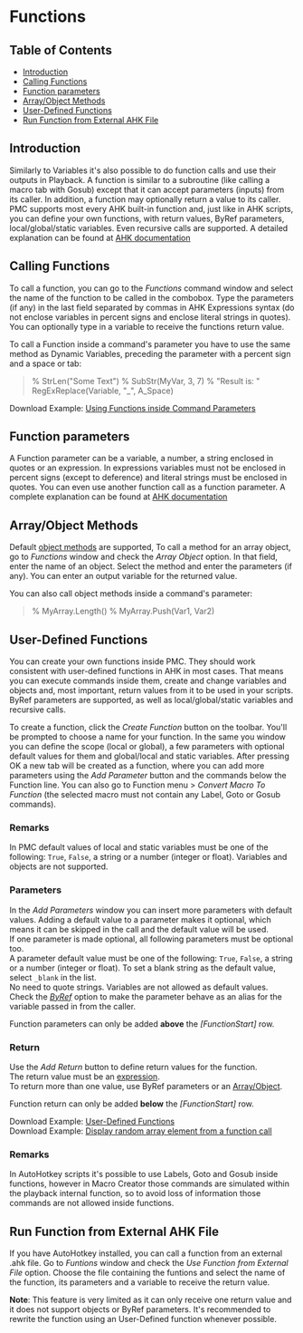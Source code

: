 ﻿# Functions

## Table of Contents

* [Introduction](#introduction)
* [Calling Functions](#calling-functions)
* [Function parameters](#function-parameters)
* [Array/Object Methods](#array/object-methods)
* [User-Defined Functions](#user-defined-functions)
* [Run Function from External AHK File](#run-function-from-external-ahk-file)

## Introduction

Similarly to Variables it's also possible to do function calls and use their outputs in Playback. A function is similar to a subroutine (like calling a macro tab with Gosub) except that it can accept parameters (inputs) from its caller. In addition, a function may optionally return a value to its caller. PMC supports most every AHK built-in function and, just like in AHK scripts, you can define your own functions, with return values, ByRef parameters, local/global/static variables. Even recursive calls are supported. A detailed explanation can be found at [AHK documentation](https://www.autohotkey.com/docs/Functions.htm)

## Calling Functions

To call a function, you can go to the *Functions* command window and select the name of the function to be called in the combobox. Type the parameters (if any) in the last field separated by commas in AHK Expressions syntax (do not enclose variables in percent signs and enclose literal strings in quotes). You can optionally type in a variable to receive the functions return value.

To call a Function inside a command's parameter you have to use the same method as Dynamic Variables, preceding the parameter with a percent sign and a space or tab:

> % StrLen("Some Text")
> % SubStr(MyVar, 3, 7)
> % "Result is: " RegExReplace(Variable, "_", A_Space)

Download Example: [Using Functions inside Command Parameters](Examples/Functions.pmc)

## Function parameters

A Function parameter can be a variable, a number, a string enclosed in quotes or an expression. In expressions variables must not be enclosed in percent signs (except to deference) and literal strings must be enclosed in quotes. You can even use another function call as a function parameter. A complete explanation can be found at [AHK documentation](https://www.autohotkey.com/docs/Variables.htm#Expressions)

## Array/Object Methods

Default [object methods](https://www.autohotkey.com/docs/objects/Object.htm) are supported, To call a method for an array object, go to *Functions* window and check the *Array Object* option. In that field, enter the name of an object. Select the method and enter the parameters (if any). You can enter an output variable for the returned value.  

You can also call object methods inside a command's parameter:

> % MyArray.Length()
> % MyArray.Push(Var1, Var2)

## User-Defined Functions

You can create your own functions inside PMC. They should work consistent with user-defined functions in AHK in most cases. That means you can execute commands inside them, create and change variables and objects and, most important, return values from it to be used in your scripts. ByRef parameters are supported, as well as local/global/static variables and recursive calls.  

To create a function, click the *Create Function* button on the toolbar. You'll be prompted to choose a name for your function. In the same you window you can define the scope (local or global), a few parameters with optional default values for them and global/local and static variables. After pressing OK a new tab will be created as a function, where you can add more parameters using the *Add Parameter* button and the commands below the Function line. You can also go to Function menu > *Convert Macro To Function* (the selected macro must not contain any Label, Goto or Gosub commands).  

### Remarks

In PMC default values of local and static variables must be one of the following: `True`, `False`, a string or a number (integer or float). Variables and objects are not supported.

### Parameters

In the *Add Parameters* window you can insert more parameters with default values. Adding a default value to a parameter makes it optional, which means it can be skipped in the call and the default value will be used.  
If one parameter is made optional, all following parameters must be optional too.  
A parameter default value must be one of the following: `True`, `False`, a string or a number (integer or float). To set a blank string as the default value, select `_blank` in the list.  
No need to quote strings. Variables are not allowed as default values.  
Check the *[ByRef](https://www.autohotkey.com/docs/Functions.htm#ByRef)* option to make the parameter behave as an alias for the variable passed in from the caller.

Function parameters can only be added **above** the *[FunctionStart]* row.

### Return

Use the *Add Return* button to define return values for the function.  
The return value must be an [expression](https://www.autohotkey.com/docs/Variables.htm#Expressions).  
To return more than one value, use ByRef parameters or an [Array/Object](Variables.html#assigning-and-retrieving-arrays).

Function return can only be added **below** the *[FunctionStart]* row.

Download Example: [User-Defined Functions](Examples/UserFunctions.pmc)  
Download Example: [Display random array element from a function call](Examples/RandomFunction.pmc)

### Remarks

In AutoHotkey scripts it's possible to use Labels, Goto and Gosub inside functions, however in Macro Creator those commands are simulated within the playback internal function, so to avoid loss of information those commands are not allowed inside functions.

## Run Function from External AHK File

If you have AutoHotkey installed, you can call a function from an external .ahk file. Go to *Funtions* window and check the *Use Function from External File* option. Choose the file containing the funtions and select the name of the function, its parameters and a variable to receive the return value.

**Note**: This feature is very limited as it can only receive one return value and it does not support objects or ByRef parameters. It's recommended to rewrite the function using an User-Defined function whenever possible.


